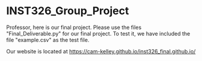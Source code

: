 # INST326_Group_Project
Professor, here is our final project. Please use the files "Final_Deliverable.py" for our final project. To test it, we have included the file "example.csv" as the test file.

Our website is located at https://cam-kelley.github.io/inst326_final.github.io/
